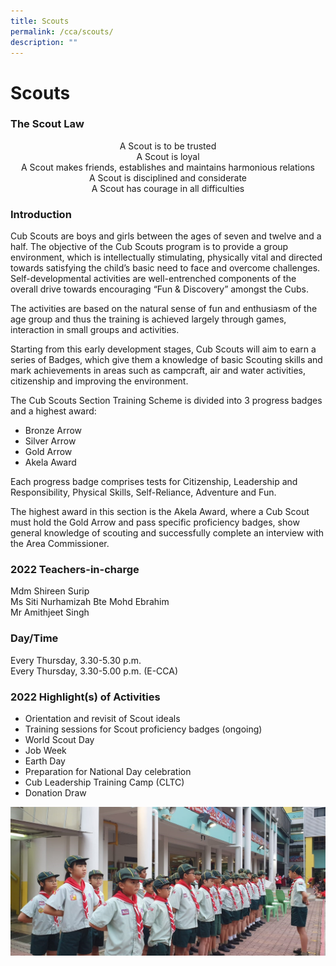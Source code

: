 ```yaml
---
title: Scouts
permalink: /cca/scouts/
description: ""
---
```

# Scouts

### The Scout Law

<p style="text-align: center;">A Scout is to be trusted<br>A Scout is loyal<br>A Scout makes friends, establishes and maintains harmonious relations<br>A Scout is disciplined and considerate<br>A Scout has courage in all difficulties</p>

### Introduction

Cub Scouts are boys and girls between the ages of seven and twelve and a half. The objective of the Cub Scouts program is to provide a group environment, which is intellectually stimulating, physically vital and directed towards satisfying the child’s basic need to face and overcome challenges. Self-developmental activities are well-entrenched components of the overall drive towards encouraging “Fun & Discovery” amongst the Cubs.  

The activities are based on the natural sense of fun and enthusiasm of the age group and thus the training is achieved largely through games, interaction in small groups and activities.

Starting from this early development stages, Cub Scouts will aim to earn a series of Badges, which give them a knowledge of basic Scouting skills and mark achievements in areas such as campcraft, air and water activities, citizenship and improving the environment.

The Cub Scouts Section Training Scheme is divided into 3 progress badges and a highest award:

* Bronze Arrow
* Silver Arrow
* Gold Arrow
* Akela Award

Each progress badge comprises tests for Citizenship, Leadership and Responsibility, Physical Skills, Self-Reliance, Adventure and Fun.

The highest award in this section is the Akela Award, where a Cub Scout must hold the Gold Arrow and pass specific proficiency badges, show general knowledge of scouting and successfully complete an interview with the Area Commissioner.

### 2022 Teachers-in-charge

Mdm Shireen Surip  
Ms Siti Nurhamizah Bte Mohd Ebrahim  
Mr Amithjeet Singh

### Day/Time

Every Thursday, 3.30-5.30 p.m.  
Every Thursday, 3.30-5.00 p.m. (E-CCA)

### 2022 Highlight(s) of Activities

* Orientation and revisit of Scout ideals
* Training sessions for Scout proficiency badges (ongoing)
* World Scout Day
* Job Week
* Earth Day
* Preparation for National Day celebration
* Cub Leadership Training Camp (CLTC)
* Donation Draw


![](/images/Departments/PE,%20CCA%20and%20Aesthetics/Cca/Scouts/2020_cub%20scouts_1.jpg)